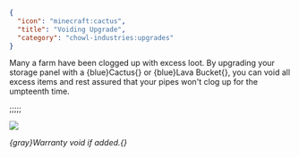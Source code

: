 ```json
{
  "icon": "minecraft:cactus",
  "title": "Voiding Upgrade",
  "category": "chowl-industries:upgrades"
}
```

Many a farm have been clogged up with excess loot. By upgrading your storage panel with a {blue}Cactus{}
or {blue}Lava Bucket{}, you can void all excess items and rest assured that your pipes won't clog up for the umpteenth
time.

;;;;;

![](chowl-industries:textures/gui/void_example.png,fit)

*{gray}Warranty void if added.{}*